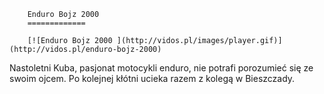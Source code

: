 
        Enduro Bojz 2000 
        =============
        
        [![Enduro Bojz 2000 ](http://vidos.pl/images/player.gif)](http://vidos.pl/enduro-bojz-2000)
        
        
 Nastoletni Kuba, pasjonat motocykli enduro, nie potrafi porozumieć się ze swoim ojcem. Po kolejnej kłótni ucieka razem z kolegą w Bieszczady.
    